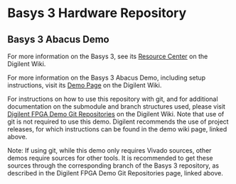 # Basys 3 Hardware Repository

## Basys 3 Abacus Demo

For more information on the Basys 3, see its [Resource Center](https://reference.digilentinc.com/reference/programmable-logic/basys-3/start) on the Digilent Wiki.

For more information on the Basys 3 Abacus Demo, including setup instructions, visit its [Demo Page](https://reference.digilentinc.com/reference/programmable-logic/basys-3/demos/basys-3-abacus) on the Digilent Wiki.

For instructions on how to use this repository with git, and for additional documentation on the submodule and branch structures used, please visit [Digilent FPGA Demo Git Repositories](https://reference.digilentinc.com/reference/programmable-logic/documents/git) on the Digilent Wiki. Note that use of git is not required to use this demo. Digilent recommends the use of project releases, for which instructions can be found in the demo wiki page, linked above.

Note: If using git, while this demo only requires Vivado sources, other demos require sources for other tools. It is recommended to get these sources through the corresponding branch of the Basys 3 repository, as described in the Digilent FPGA Demo Git Repositories page, linked above.

